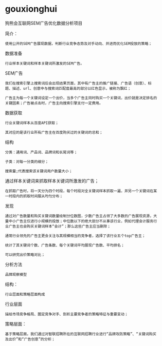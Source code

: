 # gouxionghui
狗熊会互联网SEM广告优化数据分析项目

简介：
    
    使用公开的SEM广告展现数据，判断行业竞争态势及对手动向、并进而优化SEM投放的策略；

数据准备
    
    行业样本关键词和样本关键词所激发的SEM广告。

SEM广告
    
    我们在搜索引擎上搜索词后会出现结果页面，其中有广告主的推广链接、广告语（创意）、标题、描述、url、创意中与搜索词匹配度最高的部分以红色显示，被称为飘红；

    广告主为每一个关键词设定一个出价，当多个广告主同时购买一个关键词，出价就是决定排名的关键因素；广告被点击时，广告主向搜索引擎支付一定费用。

数据获取
    
    行业关键词样本从百度API获取；
    
    其对应的是该行业所有广告主在百度购买过的关键词的总和；

结构
    
    分类：通用词、产品词、品牌词和长尾词等；
    
    子类：对每一分类的细分；   
    
    搜索量;代表搜索该关键词用户数量大小；


通过样本关键词来抓取样本关键词所激发的广告；
    
    在抓取广告时，将一天分为四个时段，每个时段对全关键词样本抓取一遍，并另一个关键词在某一时段内的抓取时间服从均匀分布；

发现
    
    通过对广告数量和购买关键词数量绘制分位数图，少数广告主占领了大多数的广告展现资源，大量中小广告主仅进行小规模的投放；中位数以下的绝大部分不从事该行业，例如代理会计服务行业广告主也会购买关键词样本“会计”；那么这些广告主应当删除；

    通常行业领先的广告主更会关注与其规模相当的竞争者，选择了该行业五个top广告主；
    
    统计了其关键词个数、广告条数、每个关键词平均展现广告数、平均排名；
    
    可以研究出价策略对比；

分析方法
    
    品牌观察模型

结构：
    
    行业层面和策略层面构成

行业层面
    
    描绘市场竞争格局、圈定竞争对手、剖析主要竞争者的策略特征与重要变动；



策略层面：
    
    基于策略层面，我们通过对智联招聘所在的互联网招聘行业进行“品牌攻防策略”、“关键词购买及出价”和“广告创意”的分析；












